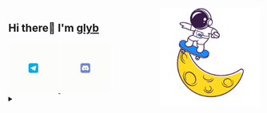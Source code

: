 <img align='right' height='200' src='pics/art.gif' alt='Hi'>
<h2>Hi there👋 I'm <a href="https://github.com/glyb" target="_blank">glyb</a></h2>
<a href="https://telegram.me/GerryLeng" alt="telegram" target="_blank">
  <img src="pics/telegram.gif" width="100">
</a>
<a href="https://discord.gg/FVVhEG5y2g" target="_blank">
  <img src="pics/discord.gif" width="100">
</a>




<br />

<details close="true">
  <summary><h2>&nbsp;</h2></summary>	
</details>
